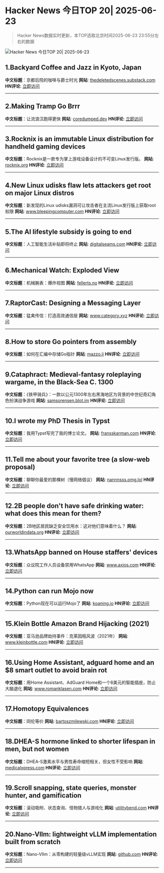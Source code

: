 # Hacker News 今日TOP 20| 2025-06-23

> Hacker News数据实时更新，本TOP选取北京时间2025-06-23 23:55分左右的数据

![Hacker News 今日TOP 20| 2025-06-23](https://img.chuhaix.com/2024/0910_imageFile-1665440404179-628424718_1725901191.png)

## 1.Backyard Coffee and Jazz in Kyoto, Japan
**中文标题**：京都后院的咖啡与爵士时光
**网站**:  <a href='https://thedeletedscenes.substack.com/p/backyard-coffee-and-jazz-in-kyoto' target='_blank' rel='nofollow'>thedeletedscenes.substack.com</a>
**HN评论**:  <a href='https://news.ycombinator.com/item?id=44356248&utm_source=www.chuhaix.com' target='_blank' rel='nofollow'>立即访问</a>

---

## 2.Making Tramp Go Brrr
**中文标题**：让流浪汉跑得更快
**网站**:  <a href='https://coredumped.dev/2025/06/18/making-tramp-go-brrrr./' target='_blank' rel='nofollow'>coredumped.dev</a>
**HN评论**:  <a href='https://news.ycombinator.com/item?id=44356346&utm_source=www.chuhaix.com' target='_blank' rel='nofollow'>立即访问</a>

---

## 3.Rocknix is an immutable Linux distribution for handheld gaming devices
**中文标题**：Rocknix是一款专为掌上游戏设备设计的不可变Linux发行版。
**网站**:  <a href='https://rocknix.org/' target='_blank' rel='nofollow'>rocknix.org</a>
**HN评论**:  <a href='https://news.ycombinator.com/item?id=44328191&utm_source=www.chuhaix.com' target='_blank' rel='nofollow'>立即访问</a>

---

## 4.New Linux udisks flaw lets attackers get root on major Linux distros
**中文标题**：新发现的Linux udisks漏洞可让攻击者在主流Linux发行版上获取root权限
**网站**:  <a href='https://www.bleepingcomputer.com/news/linux/new-linux-udisks-flaw-lets-attackers-get-root-on-major-linux-distros/' target='_blank' rel='nofollow'>www.bleepingcomputer.com</a>
**HN评论**:  <a href='https://news.ycombinator.com/item?id=44325861&utm_source=www.chuhaix.com' target='_blank' rel='nofollow'>立即访问</a>

---

## 5.The AI lifestyle subsidy is going to end
**中文标题**：人工智能生活补贴即将终止
**网站**:  <a href='https://digitalseams.com/blog/the-ai-lifestyle-subsidy-is-going-to-end' target='_blank' rel='nofollow'>digitalseams.com</a>
**HN评论**:  <a href='https://news.ycombinator.com/item?id=44356625&utm_source=www.chuhaix.com' target='_blank' rel='nofollow'>立即访问</a>

---

## 6.Mechanical Watch: Exploded View
**中文标题**：机械腕表：爆炸视图
**网站**:  <a href='https://fellerts.no/projects/epoch.html' target='_blank' rel='nofollow'>fellerts.no</a>
**HN评论**:  <a href='https://news.ycombinator.com/item?id=44347425&utm_source=www.chuhaix.com' target='_blank' rel='nofollow'>立即访问</a>

---

## 7.RaptorCast: Designing a Messaging Layer
**中文标题**：猛禽传信：打造高效通信层
**网站**:  <a href='https://www.category.xyz/blogs/raptorcast-designing-a-messaging-layer' target='_blank' rel='nofollow'>www.category.xyz</a>
**HN评论**:  <a href='https://news.ycombinator.com/item?id=44353098&utm_source=www.chuhaix.com' target='_blank' rel='nofollow'>立即访问</a>

---

## 8.How to store Go pointers from assembly
**中文标题**：如何在汇编中存储Go指针
**网站**:  <a href='https://mazzo.li/posts/go-asm-pointers.html' target='_blank' rel='nofollow'>mazzo.li</a>
**HN评论**:  <a href='https://news.ycombinator.com/item?id=44355187&utm_source=www.chuhaix.com' target='_blank' rel='nofollow'>立即访问</a>

---

## 9.Cataphract: Medieval-fantasy roleplaying wargame, in the Black-Sea C. 1300
**中文标题**：《铁甲骑兵》：一款以公元1300年左右黑海地区为背景的中世纪奇幻角色扮演战争游戏
**网站**:  <a href='https://samsorensen.blot.im/cataphracts-design-diary-1' target='_blank' rel='nofollow'>samsorensen.blot.im</a>
**HN评论**:  <a href='https://news.ycombinator.com/item?id=44320832&utm_source=www.chuhaix.com' target='_blank' rel='nofollow'>立即访问</a>

---

## 10.I wrote my PhD Thesis in Typst
**中文标题**：我用Typst写完了我的博士论文。
**网站**:  <a href='https://fransskarman.com/phd_thesis_in_typst.html' target='_blank' rel='nofollow'>fransskarman.com</a>
**HN评论**:  <a href='https://news.ycombinator.com/item?id=44350322&utm_source=www.chuhaix.com' target='_blank' rel='nofollow'>立即访问</a>

---

## 11.Tell me about your favorite tree (a slow-web proposal)
**中文标题**：聊聊你最爱的那棵树（慢网络倡议）
**网站**:  <a href='https://nannnsss.omg.lol/2025/tell-me-about-your-favorite-tree/' target='_blank' rel='nofollow'>nannnsss.omg.lol</a>
**HN评论**:  <a href='https://news.ycombinator.com/item?id=44324596&utm_source=www.chuhaix.com' target='_blank' rel='nofollow'>立即访问</a>

---

## 12.2B people don't have safe drinking water: what does this mean for them?
**中文标题**：2B地区居民缺乏安全饮用水：这对他们意味着什么？
**网站**:  <a href='https://ourworldindata.org/what-no-safe-water-means' target='_blank' rel='nofollow'>ourworldindata.org</a>
**HN评论**:  <a href='https://news.ycombinator.com/item?id=44355985&utm_source=www.chuhaix.com' target='_blank' rel='nofollow'>立即访问</a>

---

## 13.WhatsApp banned on House staffers' devices
**中文标题**：众议院工作人员设备禁用WhatsApp
**网站**:  <a href='https://www.axios.com/2025/06/23/whatsapp-house-congress-staffers-messaging-app' target='_blank' rel='nofollow'>www.axios.com</a>
**HN评论**:  <a href='https://news.ycombinator.com/item?id=44356676&utm_source=www.chuhaix.com' target='_blank' rel='nofollow'>立即访问</a>

---

## 14.Python can run Mojo now
**中文标题**：Python现在可以运行Mojo了
**网站**:  <a href='https://koaning.io/posts/giving-mojo-a-spin/' target='_blank' rel='nofollow'>koaning.io</a>
**HN评论**:  <a href='https://news.ycombinator.com/item?id=44331316&utm_source=www.chuhaix.com' target='_blank' rel='nofollow'>立即访问</a>

---

## 15.Klein Bottle Amazon Brand Hijacking (2021)
**中文标题**：亚马逊品牌劫持事件：克莱因瓶风波（2021年）
**网站**:  <a href='https://www.kleinbottle.com/Amazon_Brand_Hijacking.html' target='_blank' rel='nofollow'>www.kleinbottle.com</a>
**HN评论**:  <a href='https://news.ycombinator.com/item?id=44349525&utm_source=www.chuhaix.com' target='_blank' rel='nofollow'>立即访问</a>

---

## 16.Using Home Assistant, adguard home and an $8 smart outlet to avoid brain rot
**中文标题**：用Home Assistant、AdGuard Home和一个8美元的智能插座，防止大脑退化
**网站**:  <a href='https://www.romanklasen.com/blog/beating-brainrot-by-button/' target='_blank' rel='nofollow'>www.romanklasen.com</a>
**HN评论**:  <a href='https://news.ycombinator.com/item?id=44350002&utm_source=www.chuhaix.com' target='_blank' rel='nofollow'>立即访问</a>

---

## 17.Homotopy Equivalences
**中文标题**：同伦等价
**网站**:  <a href='https://bartoszmilewski.com/2025/06/20/weak-homotopy-equivalences/' target='_blank' rel='nofollow'>bartoszmilewski.com</a>
**HN评论**:  <a href='https://news.ycombinator.com/item?id=44326175&utm_source=www.chuhaix.com' target='_blank' rel='nofollow'>立即访问</a>

---

## 18.DHEA-S hormone linked to shorter lifespan in men, but not women
**中文标题**：DHEA-S激素水平与男性寿命缩短相关，但女性不受影响
**网站**:  <a href='https://medicalxpress.com/news/2025-06-dhea-hormone-linked-shorter-lifespan.html' target='_blank' rel='nofollow'>medicalxpress.com</a>
**HN评论**:  <a href='https://news.ycombinator.com/item?id=44356549&utm_source=www.chuhaix.com' target='_blank' rel='nofollow'>立即访问</a>

---

## 19.Scroll snapping, state queries, monster hunter, and gamification
**中文标题**：滚动吸附、状态查询、怪物猎人与游戏化
**网站**:  <a href='https://utilitybend.com/blog/the-customizable-select-part-four-scroll-snapping-state-queries-monster-hunter-and-gamification' target='_blank' rel='nofollow'>utilitybend.com</a>
**HN评论**:  <a href='https://news.ycombinator.com/item?id=44325673&utm_source=www.chuhaix.com' target='_blank' rel='nofollow'>立即访问</a>

---

## 20.Nano-Vllm: lightweight vLLM implementation built from scratch
**中文标题**：Nano-Vllm：从零构建的轻量级vLLM实现
**网站**:  <a href='https://github.com/GeeeekExplorer/nano-vllm' target='_blank' rel='nofollow'>github.com</a>
**HN评论**:  <a href='https://news.ycombinator.com/item?id=44352615&utm_source=www.chuhaix.com' target='_blank' rel='nofollow'>立即访问</a>

---

